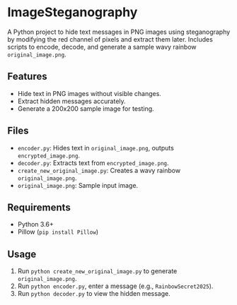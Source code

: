 # ImageSteganography 
 
A Python project to hide text messages in PNG images using steganography by modifying the red channel of pixels and extract them later. Includes scripts to encode, decode, and generate a sample wavy rainbow `original_image.png`. 
 
## Features 
- Hide text in PNG images without visible changes. 
- Extract hidden messages accurately. 
- Generate a 200x200 sample image for testing. 
 
## Files 
- `encoder.py`: Hides text in `original_image.png`, outputs `encrypted_image.png`. 
- `decoder.py`: Extracts text from `encrypted_image.png`. 
- `create_new_original_image.py`: Creates a wavy rainbow `original_image.png`. 
- `original_image.png`: Sample input image. 
 
## Requirements 
- Python 3.6+ 
- Pillow (`pip install Pillow`) 
 
## Usage 
1. Run `python create_new_original_image.py` to generate `original_image.png`. 
2. Run `python encoder.py`, enter a message (e.g., `RainbowSecret2025`). 
3. Run `python decoder.py` to view the hidden message. 
